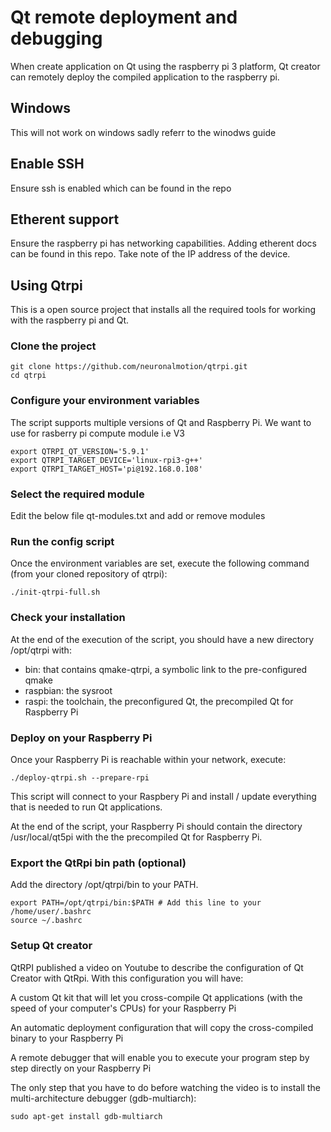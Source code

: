 # Qt remote deployment and debugging
When create application on Qt using the raspberry pi 3 platform, Qt creator can remotely deploy the compiled application to the raspberry pi.

## Windows
This will not work on windows sadly referr to the winodws guide

## Enable SSH
Ensure ssh is enabled which can be found in the repo

## Etherent support
Ensure the raspberry pi has networking capabilities. Adding etherent docs can be found in this repo.
Take note of the IP address of the device.

## Using Qtrpi
This is a open source project that installs all the required tools for working with the raspberry pi and Qt.

### Clone the project
```
git clone https://github.com/neuronalmotion/qtrpi.git
cd qtrpi
```

### Configure your environment variables
The script supports multiple versions of Qt and Raspberry Pi. We want to use for rasberry pi compute module i.e V3
```
export QTRPI_QT_VERSION='5.9.1'
export QTRPI_TARGET_DEVICE='linux-rpi3-g++'
export QTRPI_TARGET_HOST='pi@192.168.0.108'
```

### Select the required module
Edit the below file qt-modules.txt and add or remove modules

### Run the config script
Once the environment variables are set, execute the following command (from your cloned repository of qtrpi):
```
./init-qtrpi-full.sh
```

### Check your installation
At the end of the execution of the script, you should have a new directory /opt/qtrpi with:
  * bin: that contains qmake-qtrpi, a symbolic link to the pre-configured qmake
  * raspbian: the sysroot
  * raspi: the toolchain, the preconfigured Qt, the precompiled Qt for Raspberry Pi


### Deploy on your Raspberry Pi
Once your Raspberry Pi is reachable within your network, execute:
```
./deploy-qtrpi.sh --prepare-rpi
```
This script will connect to your Raspbery Pi and install / update everything that is needed to run Qt applications.

At the end of the script, your Raspberry Pi should contain the directory /usr/local/qt5pi with the the precompiled Qt for Raspberry Pi.

###  Export the QtRpi bin path (optional)
Add the directory /opt/qtrpi/bin to your PATH.
```
export PATH=/opt/qtrpi/bin:$PATH # Add this line to your /home/user/.bashrc
source ~/.bashrc
```

### Setup Qt creator
QtRPI published a video on Youtube to describe the configuration of Qt Creator with QtRpi. With this configuration you will have:

A custom Qt kit that will let you cross-compile Qt applications (with the speed of your computer's CPUs) for your Raspberry Pi

An automatic deployment configuration that will copy the cross-compiled binary to your Raspberry Pi

A remote debugger that will enable you to execute your program step by step directly on your Raspberry Pi

The only step that you have to do before watching the video is to install the multi-architecture debugger (gdb-multiarch):

```
sudo apt-get install gdb-multiarch
```





